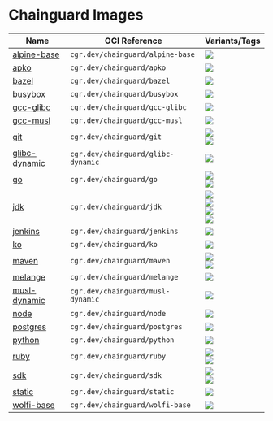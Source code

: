 # Chainguard Images

| Name | OCI Reference | Variants/Tags |
| ----- | ----- |  -------- |
| [alpine-base](./images/alpine-base) | `cgr.dev/chainguard/alpine-base` | [![](https://storage.googleapis.com/chainguard-images-build-outputs/badges/alpine-base.build.status.migration.svg)](https://registry-ui.chainguard.app/?image=cgr.dev/chainguard/alpine-base:migration) |
| [apko](./images/apko) | `cgr.dev/chainguard/apko` | [![](https://storage.googleapis.com/chainguard-images-build-outputs/badges/apko.build.status.migration.svg)](https://registry-ui.chainguard.app/?image=cgr.dev/chainguard/apko:migration) |
| [bazel](./images/bazel) | `cgr.dev/chainguard/bazel` | [![](https://storage.googleapis.com/chainguard-images-build-outputs/badges/bazel.build.status.experimental.svg)](https://registry-ui.chainguard.app/?image=cgr.dev/chainguard/bazel:experimental) |
| [busybox](./images/busybox) | `cgr.dev/chainguard/busybox` | [![](https://storage.googleapis.com/chainguard-images-build-outputs/badges/busybox.build.status.migration.svg)](https://registry-ui.chainguard.app/?image=cgr.dev/chainguard/busybox:migration) |
| [gcc-glibc](./images/gcc-glibc) | `cgr.dev/chainguard/gcc-glibc` | [![](https://storage.googleapis.com/chainguard-images-build-outputs/badges/gcc-glibc.build.status.migration.svg)](https://registry-ui.chainguard.app/?image=cgr.dev/chainguard/gcc-glibc:migration) |
| [gcc-musl](./images/gcc-musl) | `cgr.dev/chainguard/gcc-musl` | [![](https://storage.googleapis.com/chainguard-images-build-outputs/badges/gcc-musl.build.status.migration.svg)](https://registry-ui.chainguard.app/?image=cgr.dev/chainguard/gcc-musl:migration) |
| [git](./images/git) | `cgr.dev/chainguard/git` | [![](https://storage.googleapis.com/chainguard-images-build-outputs/badges/git.build.status.migration-nonroot.svg)](https://registry-ui.chainguard.app/?image=cgr.dev/chainguard/git:migration-nonroot)<br/>[![](https://storage.googleapis.com/chainguard-images-build-outputs/badges/git.build.status.migration-root.svg)](https://registry-ui.chainguard.app/?image=cgr.dev/chainguard/git:migration-root) |
| [glibc-dynamic](./images/glibc-dynamic) | `cgr.dev/chainguard/glibc-dynamic` | [![](https://storage.googleapis.com/chainguard-images-build-outputs/badges/glibc-dynamic.build.status.migration.svg)](https://registry-ui.chainguard.app/?image=cgr.dev/chainguard/glibc-dynamic:migration) |
| [go](./images/go) | `cgr.dev/chainguard/go` | [![](https://storage.googleapis.com/chainguard-images-build-outputs/badges/go.build.status.latest.svg)](https://registry-ui.chainguard.app/?image=cgr.dev/chainguard/go:latest)<br/>[![](https://storage.googleapis.com/chainguard-images-build-outputs/badges/go.build.status.migration.svg)](https://registry-ui.chainguard.app/?image=cgr.dev/chainguard/go:migration) |
| [jdk](./images/jdk) | `cgr.dev/chainguard/jdk` | [![](https://storage.googleapis.com/chainguard-images-build-outputs/badges/jdk.build.status.openjdk-11.svg)](https://registry-ui.chainguard.app/?image=cgr.dev/chainguard/jdk:openjdk-11)<br/>[![](https://storage.googleapis.com/chainguard-images-build-outputs/badges/jdk.build.status.openjdk-17.svg)](https://registry-ui.chainguard.app/?image=cgr.dev/chainguard/jdk:openjdk-17)<br/>[![](https://storage.googleapis.com/chainguard-images-build-outputs/badges/jdk.build.status.openjdk-jre-11.svg)](https://registry-ui.chainguard.app/?image=cgr.dev/chainguard/jdk:openjdk-jre-11)<br/>[![](https://storage.googleapis.com/chainguard-images-build-outputs/badges/jdk.build.status.openjdk-jre-17.svg)](https://registry-ui.chainguard.app/?image=cgr.dev/chainguard/jdk:openjdk-jre-17) |
| [jenkins](./images/jenkins) | `cgr.dev/chainguard/jenkins` | [![](https://storage.googleapis.com/chainguard-images-build-outputs/badges/jenkins.build.status.experimental.svg)](https://registry-ui.chainguard.app/?image=cgr.dev/chainguard/jenkins:experimental) |
| [ko](./images/ko) | `cgr.dev/chainguard/ko` | [![](https://storage.googleapis.com/chainguard-images-build-outputs/badges/ko.build.status.migration.svg)](https://registry-ui.chainguard.app/?image=cgr.dev/chainguard/ko:migration) |
| [maven](./images/maven) | `cgr.dev/chainguard/maven` | [![](https://storage.googleapis.com/chainguard-images-build-outputs/badges/maven.build.status.openjdk-11.svg)](https://registry-ui.chainguard.app/?image=cgr.dev/chainguard/maven:openjdk-11)<br/>[![](https://storage.googleapis.com/chainguard-images-build-outputs/badges/maven.build.status.openjdk-17.svg)](https://registry-ui.chainguard.app/?image=cgr.dev/chainguard/maven:openjdk-17) |
| [melange](./images/melange) | `cgr.dev/chainguard/melange` | [![](https://storage.googleapis.com/chainguard-images-build-outputs/badges/melange.build.status.migration.svg)](https://registry-ui.chainguard.app/?image=cgr.dev/chainguard/melange:migration) |
| [musl-dynamic](./images/musl-dynamic) | `cgr.dev/chainguard/musl-dynamic` | [![](https://storage.googleapis.com/chainguard-images-build-outputs/badges/musl-dynamic.build.status.migration.svg)](https://registry-ui.chainguard.app/?image=cgr.dev/chainguard/musl-dynamic:migration) |
| [node](./images/node) | `cgr.dev/chainguard/node` | [![](https://storage.googleapis.com/chainguard-images-build-outputs/badges/node.build.status.migration.svg)](https://registry-ui.chainguard.app/?image=cgr.dev/chainguard/node:migration) |
| [postgres](./images/postgres) | `cgr.dev/chainguard/postgres` | [![](https://storage.googleapis.com/chainguard-images-build-outputs/badges/postgres.build.status.15.svg)](https://registry-ui.chainguard.app/?image=cgr.dev/chainguard/postgres:15) |
| [python](./images/python) | `cgr.dev/chainguard/python` | [![](https://storage.googleapis.com/chainguard-images-build-outputs/badges/python.build.status.migration.svg)](https://registry-ui.chainguard.app/?image=cgr.dev/chainguard/python:migration) |
| [ruby](./images/ruby) | `cgr.dev/chainguard/ruby` | [![](https://storage.googleapis.com/chainguard-images-build-outputs/badges/ruby.build.status.migration-30.svg)](https://registry-ui.chainguard.app/?image=cgr.dev/chainguard/ruby:migration-30)<br/>[![](https://storage.googleapis.com/chainguard-images-build-outputs/badges/ruby.build.status.migration-31.svg)](https://registry-ui.chainguard.app/?image=cgr.dev/chainguard/ruby:migration-31) |
| [sdk](./images/sdk) | `cgr.dev/chainguard/sdk` | [![](https://storage.googleapis.com/chainguard-images-build-outputs/badges/sdk.build.status.dev-alpine.svg)](https://registry-ui.chainguard.app/?image=cgr.dev/chainguard/sdk:dev-alpine)<br/>[![](https://storage.googleapis.com/chainguard-images-build-outputs/badges/sdk.build.status.dev-wolfi.svg)](https://registry-ui.chainguard.app/?image=cgr.dev/chainguard/sdk:dev-wolfi) |
| [static](./images/static) | `cgr.dev/chainguard/static` | [![](https://storage.googleapis.com/chainguard-images-build-outputs/badges/static.build.status.migration.svg)](https://registry-ui.chainguard.app/?image=cgr.dev/chainguard/static:migration) |
| [wolfi-base](./images/wolfi-base) | `cgr.dev/chainguard/wolfi-base` | [![](https://storage.googleapis.com/chainguard-images-build-outputs/badges/wolfi-base.build.status.migration.svg)](https://registry-ui.chainguard.app/?image=cgr.dev/chainguard/wolfi-base:migration) |
